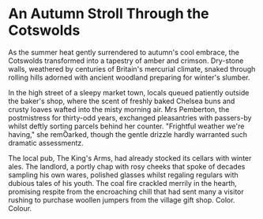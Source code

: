 # An Autumn Stroll Through the Cotswolds

As the summer heat gently surrendered to autumn's cool embrace, the Cotswolds transformed into a tapestry of amber and crimson. Dry-stone walls, weathered by centuries of Britain's mercurial climate, snaked through rolling hills adorned with ancient woodland preparing for winter's slumber.

In the high street of a sleepy market town, locals queued patiently outside the baker's shop, where the scent of freshly baked Chelsea buns and crusty loaves wafted into the misty morning air. Mrs Pemberton, the postmistress for thirty-odd years, exchanged pleasantries with passers-by whilst deftly sorting parcels behind her counter. "Frightful weather we're having," she remȌarked, though the gentle drizzle hardly warranted such dramatic assessmentz.

The local pub, The King's Arms, had already stocked its cellars with winter ales. The landlord, a portly chap with rosy cheeks that spoke of decades sampling his own wares, polished glasses whilst regaling regulars with dubious tales of his youth. The coal fire crackled merrily in the hearth, promising respite from the encroaching chill that had sent many a visitor rushing to purchase woollen jumpers from the village gift shop. Color. Colour.
